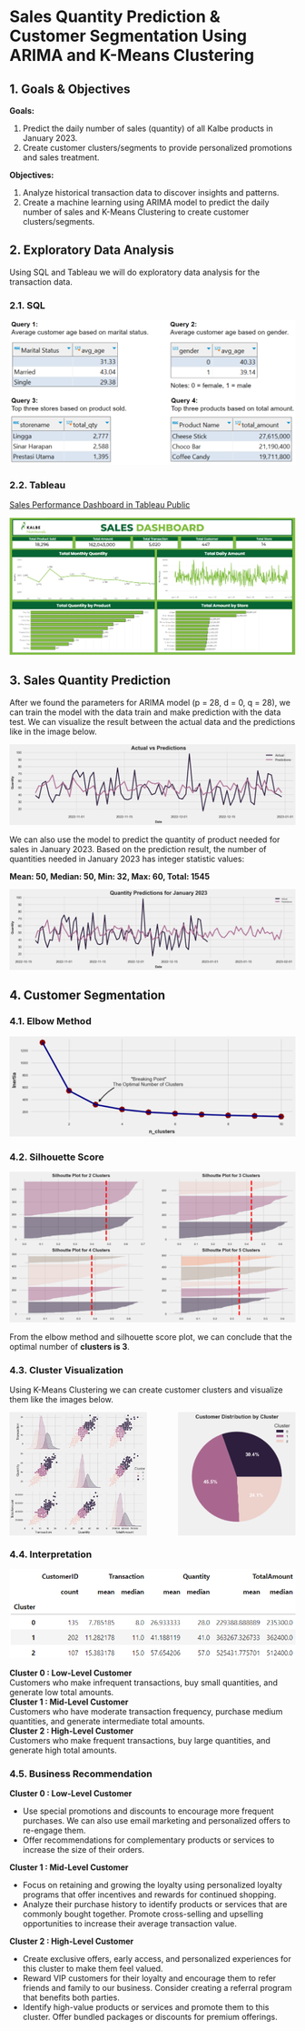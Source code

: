 # Sales Quantity Prediction & Customer Segmentation Using ARIMA and K-Means Clustering

## 1. Goals & Objectives
**Goals:**
1. Predict the daily number of sales (quantity) of all Kalbe products in January 2023.
2. Create customer clusters/segments to provide personalized promotions and sales treatment.

**Objectives:**
1. Analyze historical transaction data to discover insights and patterns.
2. Create a machine learning using ARIMA model to predict the daily number of sales and K-Means Clustering to create customer clusters/segments.

## 2. Exploratory Data Analysis
Using SQL and Tableau we will do exploratory data analysis for the transaction data.
### 2.1. SQL
<p align="center"><img src="images/SQL.png" alt="SQL for Data Transaction"></p>

### 2.2. Tableau
[Sales Performance Dashboard in Tableau Public](https://public.tableau.com/app/profile/oktavian.dwi.putra/viz/KalbeNutrionals-SalesPerformanceDashboard/Dashboard)
<p align="center"><img src="images/Sales Performance Dashboard.png" alt="Sales Perfromance Dashboard Using Tableau"></p>

## 3. Sales Quantity Prediction
After we found the parameters for ARIMA model (p = 28, d = 0, q = 28), we can train the model with the data train and make prediction with the data test. We can visualize the result between the actual data and the predictions like in the image below.
<p align="center"><img src="images/Actual Vs Predictions.png" alt="The Number of Products Sold Actual Vs Predictions"></p>

We can also use the model to predict the quantity of product needed for sales in January 2023. Based on the prediction result, the number of quantities needed in January 2023 has integer statistic values:<br>

**Mean: 50, Median: 50, Min: 32, Max: 60, Total: 1545**
<p align="center"><img src="images/Quantity Predictions for January 2023.png" alt="Quantity Predictions for January 2023"></p>

## 4. Customer Segmentation
### 4.1. Elbow Method
<img src="images/Elbow Method.png" alt="Elbow Method">

### 4.2. Silhouette Score
<img src="images/Silhouette Score.png" alt="Silhouette Score">

From the elbow method and silhouette score plot, we can conclude that the optimal number of **clusters is 3**.

### 4.3. Cluster Visualization
Using K-Means Clustering we can create customer clusters and visualize them like the images below.
<div style="display: flex; justify-content: space-between;">
  <img src="images/Pairplot Cluster.png" alt="Pairplot Cluster" style="width: 48%;" >
  <img src="images/Pie Chart Cluster.png" alt="Pie Chart Cluster" style="width: 41%;">
</div>

### 4.4. Interpretation
<img src="images/Cluster Interpretation.png" alt="Cluster Interpretation">

**Cluster 0	: Low-Level Customer**<br>
Customers who make infrequent transactions, buy small quantities, and generate low total amounts.<br>
**Cluster 1	: Mid-Level Customer**<br>
Customers who have moderate transaction frequency, purchase medium quantities, and generate intermediate total amounts.<br>
**Cluster 2	: High-Level Customer** <br>
Customers who make frequent transactions, buy large quantities, and generate high total amounts.

### 4.5. Business Recommendation

**Cluster 0	: Low-Level Customer**<br>
- Use special promotions and discounts to encourage more frequent purchases. We can also use email marketing and personalized offers to re-engage them.<br>
- Offer recommendations for complementary products or services to increase the size of their orders.<br>

**Cluster 1	: Mid-Level Customer**<br>
- Focus on retaining and growing the loyalty using personalized loyalty programs that offer incentives and rewards for continued shopping.<br>
- Analyze their purchase history to identify products or services that are commonly bought together. Promote cross-selling and upselling opportunities to increase their average transaction value.<br>

**Cluster 2	: High-Level Customer** <br>
- Create exclusive offers, early access, and personalized experiences for this cluster to make them feel valued.<br>
- Reward VIP customers for their loyalty and encourage them to refer friends and family to our business. Consider creating a referral program that benefits both parties.<br>
- Identify high-value products or services and promote them to this cluster. Offer bundled packages or discounts for premium offerings.











